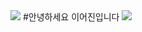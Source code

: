 <img src="https://capsule-render.vercel.app/api?type=waving&color=BDBDC8&height=150&section=header" />
                                  #안녕하세요 이어진입니다
<img src="https://capsule-render.vercel.app/api?type=waving&color=BDBDC8&height=150&section=footer" />
